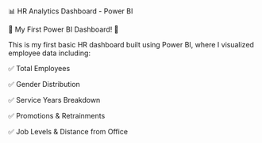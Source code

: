 📊 HR Analytics Dashboard - Power BI

🚀 My First Power BI Dashboard! 🚀

This is my first basic HR dashboard built using Power BI, where I visualized employee data including:

✅ Total Employees

✅ Gender Distribution

✅ Service Years Breakdown

✅ Promotions & Retrainments

✅ Job Levels & Distance from Office
